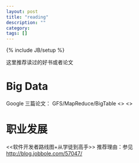 ```yaml
---
layout: post
title: "reading"
description: ""
category: 
tags: []
---
```

{% include JB/setup %}

这里推荐读过的好书或者论文


Big Data
==========
Google 三篇论文： GFS/MapReduce/BigTable
<<Hadoop the definitive guide>>
<<HBase the definitive guide>>


职业发展
==========
<<软件开发者路线图+从学徒到高手>>
推荐理由：参见 http://blog.jobbole.com/57047/

